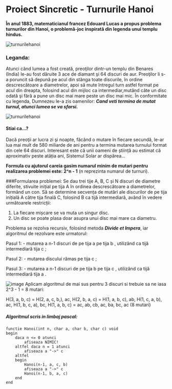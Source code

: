 # Proiect Sincretic - Turnurile Hanoi

**În anul 1883, matematicianul francez Edouard Lucas a propus problema turnurilor din Hanoi, o problemă-joc inspirată din legenda unui templu hindus.**

![turnurilehanoi](https://12belize.com/wp-content/uploads/2020/09/Wooden-Tower-of-Hanoi-Lucas-Tower.jpg)

### Leganda:

Atunci când lumea a fost creată, preoţilor dintr-un templu din Benares (India) le-au fost dăruite 3 ace de diamant şi 64 discuri de aur.
 Preoţilor li s-a poruncit să depună pe acul din stânga toate discurile, în ordine descrescătoare a diametrelor, apoi să mute întregul turn astfel format pe acul din dreapta, folosind acul din mijloc ca intermediar,mutând câte un disc odată şi fără a pune un disc mai mare peste un disc mai mic.
În conformitate cu legenda, Dumnezeu le-a zis oamenilor: ***Cand veti termina de mutat turnul, atunci lumea se va sfarsi.***

![turnurilehanoi](https://vietnamdiscovery.com/wp-content/uploads/2019/10/Tran-quoc-pagoda-from-outside-@lozjeffries.jpg)

#### Stiai ca...?

Dacă preoţii ar lucra zi şi noapte, făcând o mutare în fiecare secundă, le-ar lua mai mult de 580 miliarde de ani pentru a termina mutarea turnului format din cele 64 discuri.
              Interesant este că unii oameni de știință au estimat că aproximativ peste atâția ani, Sistemul Solar ar dispărea...

**Formula cu ajutorul careia gasim numarul minim de mutari pentru realizarea problemei este: 2^n - 1** (n reprezinta numarul de turnuri).

###Formularea problemei:
 Se dau trei tije A, B, C și N discuri de diametre diferite, stivuite inițial pe tija A în ordinea descrescătoare a diametrelor, formând un con. Să se determine secvența de mutări ale discurilor de pe tija inițială A către tija finală C, folosind B ca tijă intermediară, având în vedere următoarele restricții:
1. La fiecare mișcare se va muta un singur disc.
2. Un disc se poate plasa doar asupra unui disc mai mare ca diametru.

Problema se rezolva recursiv, folosind metoda ***Divide et Impera***, iar algoritmul de rezolvare este urmatorul:

Pasul 1: - mutarea a n-1 discuri de pe tija a pe tija b , utilizând ca tijă intermediară tija c ;

Pasul 2: - mutarea discului rămas pe tija c ;

Pasul 3: - mutarea a n-1 discuri de pe tija b pe tija c , utilizând ca tijă intermediară tija a .

![image](https://img001.prntscr.com/file/img001/SgL5XRghQ_WXA0MlWXto_g.png)
Aplicam algoritmul de mai sus pentru 3 discuri si trebuie sa ne iasa 2^3 - 1 = 8 mutari:

H(3, a, b, c) = H(2, a, c, b,), ac, H(2, b, a, c) = H(1, a, b, c), ab, H(1, c, a, b), ac, H(1, b, c, a), bc, H(1, a, b, c) = ac, ab, cb, ac, ba, bc, ac (8 mutari)

##### Algoritmul scris in limbaj pascal:

    functie Hanoi(int n, char a, char b, char c) void
    begin
        daca n <= 0 atunci
            afiseaza NIMIC!
        altfel daca n = 1 atunci
            afiseaza a "->" c
        altfel
        begin
            Hanoi(n-1, a, c, b)
            afiseaza a "->" c
            Hanoi(n-1, b, a, c)
        end
    end

        
